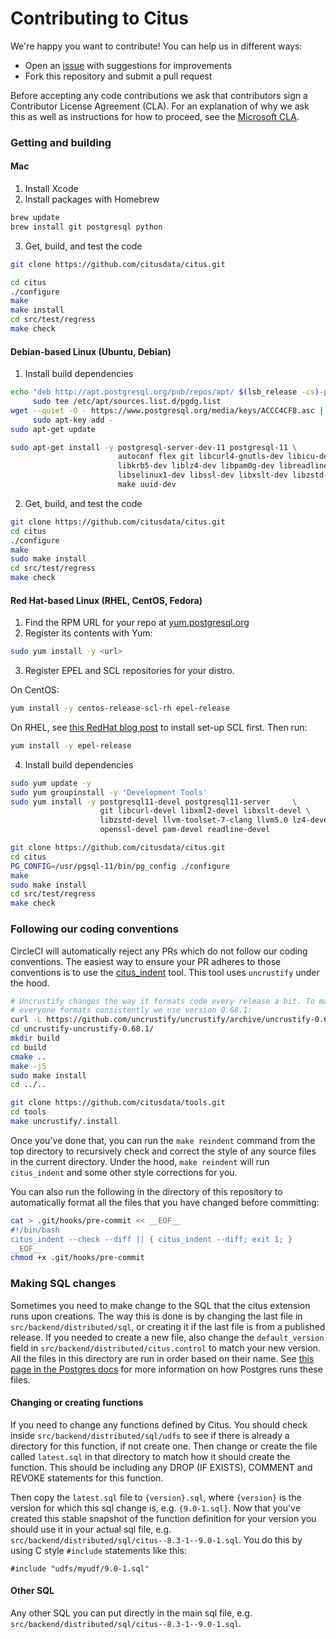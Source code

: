 # Contributing to Citus

We're happy you want to contribute! You can help us in different ways:

* Open an [issue](https://github.com/citusdata/citus/issues) with
  suggestions for improvements
* Fork this repository and submit a pull request

Before accepting any code contributions we ask that contributors
sign a Contributor License Agreement (CLA). For an explanation of
why we ask this as well as instructions for how to proceed, see the
[Microsoft CLA](https://cla.opensource.microsoft.com/).

### Getting and building

#### Mac

1. Install Xcode
2. Install packages with Homebrew

  ```bash
  brew update
  brew install git postgresql python
  ```

3. Get, build, and test the code

  ```bash
  git clone https://github.com/citusdata/citus.git

  cd citus
  ./configure
  make
  make install
  cd src/test/regress
  make check
  ```

#### Debian-based Linux (Ubuntu, Debian)

1. Install build dependencies

  ```bash
  echo "deb http://apt.postgresql.org/pub/repos/apt/ $(lsb_release -cs)-pgdg main" | \
       sudo tee /etc/apt/sources.list.d/pgdg.list
  wget --quiet -O - https://www.postgresql.org/media/keys/ACCC4CF8.asc | \
       sudo apt-key add -
  sudo apt-get update

  sudo apt-get install -y postgresql-server-dev-11 postgresql-11 \
                          autoconf flex git libcurl4-gnutls-dev libicu-dev \
                          libkrb5-dev liblz4-dev libpam0g-dev libreadline-dev \
                          libselinux1-dev libssl-dev libxslt-dev libzstd-dev \
                          make uuid-dev
  ```

2. Get, build, and test the code

  ```bash
  git clone https://github.com/citusdata/citus.git
  cd citus
  ./configure
  make
  sudo make install
  cd src/test/regress
  make check
  ```

#### Red Hat-based Linux (RHEL, CentOS, Fedora)

1. Find the RPM URL for your repo at [yum.postgresql.org](http://yum.postgresql.org/repopackages.php)
2. Register its contents with Yum:

  ```bash
  sudo yum install -y <url>
  ```

3. Register EPEL and SCL repositories for your distro.

  On CentOS:

  ```bash
  yum install -y centos-release-scl-rh epel-release
  ```

  On RHEL, see [this RedHat blog post](https://developers.redhat.com/blog/2018/07/07/yum-install-gcc7-clang/) to install set-up SCL first. Then run:

  ```bash
  yum install -y epel-release
  ```

4. Install build dependencies

  ```bash
  sudo yum update -y
  sudo yum groupinstall -y 'Development Tools'
  sudo yum install -y postgresql11-devel postgresql11-server     \
                      git libcurl-devel libxml2-devel libxslt-devel \
                      libzstd-devel llvm-toolset-7-clang llvm5.0 lz4-devel \
                      openssl-devel pam-devel readline-devel

  git clone https://github.com/citusdata/citus.git
  cd citus
  PG_CONFIG=/usr/pgsql-11/bin/pg_config ./configure
  make
  sudo make install
  cd src/test/regress
  make check
  ```

### Following our coding conventions

CircleCI will automatically reject any PRs which do not follow our coding
conventions. The easiest way to ensure your PR adheres to those conventions is
to use the [citus_indent](https://github.com/citusdata/tools/tree/develop/uncrustify)
tool. This tool uses `uncrustify` under the hood.

```bash
# Uncrustify changes the way it formats code every release a bit. To make sure
# everyone formats consistently we use version 0.68.1:
curl -L https://github.com/uncrustify/uncrustify/archive/uncrustify-0.68.1.tar.gz | tar xz
cd uncrustify-uncrustify-0.68.1/
mkdir build
cd build
cmake ..
make -j5
sudo make install
cd ../..

git clone https://github.com/citusdata/tools.git
cd tools
make uncrustify/.install
```

Once you've done that, you can run the `make reindent` command from the top
directory to recursively check and correct the style of any source files in the
current directory. Under the hood, `make reindent` will run `citus_indent` and
some other style corrections for you.

You can also run the following in the directory of this repository to
automatically format all the files that you have changed before committing:

```bash
cat > .git/hooks/pre-commit << __EOF__
#!/bin/bash
citus_indent --check --diff || { citus_indent --diff; exit 1; }
__EOF__
chmod +x .git/hooks/pre-commit
```

### Making SQL changes

Sometimes you need to make change to the SQL that the citus extension runs upon
creations. The way this is done is by changing the last file in
`src/backend/distributed/sql`, or creating it if the last file is from a
published release. If you needed to create a new file, also change the
`default_version` field in `src/backend/distributed/citus.control` to match your
new version. All the files in this directory are run in order based on
their name. See [this page in the Postgres
docs](https://www.postgresql.org/docs/current/extend-extensions.html) for more
information on how Postgres runs these files.

#### Changing or creating functions

If you need to change any functions defined by Citus. You should check inside
`src/backend/distributed/sql/udfs` to see if there is already a directory for
this function, if not create one. Then change or create the file called
`latest.sql` in that directory to match how it should create the function. This
should be including any DROP (IF EXISTS), COMMENT and REVOKE statements for this
function.

Then copy the `latest.sql` file to `{version}.sql`, where `{version}` is the
version for which this sql change is, e.g. `{9.0-1.sql}`. Now that you've
created this stable snapshot of the function definition for your version you
should use it in your actual sql file, e.g.
`src/backend/distributed/sql/citus--8.3-1--9.0-1.sql`. You do this by using C
style `#include` statements like this:
```
#include "udfs/myudf/9.0-1.sql"
```

#### Other SQL

Any other SQL you can put directly in the main sql file, e.g.
`src/backend/distributed/sql/citus--8.3-1--9.0-1.sql`.
